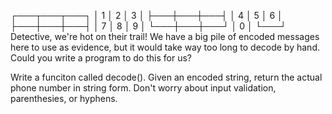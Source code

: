 ┌───┬───┬───┐
│ 1 │ 2 │ 3 │
├───┼───┼───┤
│ 4 │ 5 │ 6 │
├───┼───┼───┤
│ 7 │ 8 │ 9 │
└───┼───┼───┘
    │ 0 │
    └───┘
Detective, we're hot on their trail! We have a big pile of encoded messages here to use as evidence, but it would take way too long to decode by hand. Could you write a program to do this for us?

Write a funciton called decode(). Given an encoded string, return the actual phone number in string form. Don't worry about input validation, parenthesies, or hyphens.
